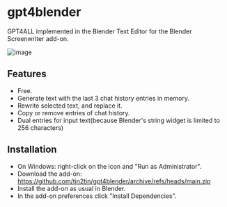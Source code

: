 # gpt4blender
GPT4ALL implemented in the Blender Text Editor for the Blender Screenwriter add-on.

![image](https://github.com/tin2tin/gpt4blender/assets/1322593/8a31fd44-87b2-49c7-860a-643e9fc90cab)

## Features
- Free. 
- Generate text with the last 3 chat history entries in memory.
- Rewrite selected text, and replace it. 
- Copy or remove entries of chat history.
- Dual entries for input text(because Blender's string widget is limited to 256 characters)

## Installation 
- On Windows: right-click on the icon and "Run as Administrator".
- Download the add-on: https://github.com/tin2tin/gpt4blender/archive/refs/heads/main.zip
- Install the add-on as usual in Blender.  
- In the add-on preferences click "Install Dependencies".
